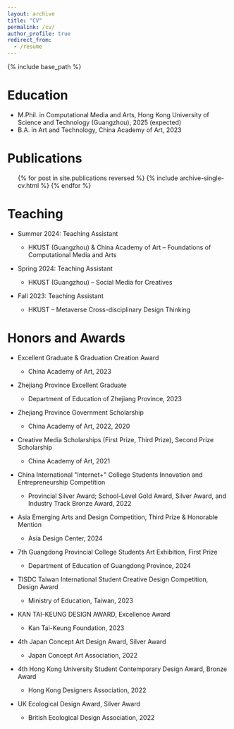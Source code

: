 ```yaml
---
layout: archive
title: "CV"
permalink: /cv/
author_profile: true
redirect_from:
  - /resume
---
```


{% include base_path %}

Education
======
* M.Phil. in Computational Media and Arts, Hong Kong University of Science and Technology (Guangzhou), 2025 (expected)
* B.A. in Art and Technology, China Academy of Art, 2023


Publications
======
  <ul>{% for post in site.publications reversed %}
    {% include archive-single-cv.html %}
  {% endfor %}</ul>
  
  
Teaching
======
* Summer 2024: Teaching Assistant  
  * HKUST (Guangzhou) & China Academy of Art – Foundations of Computational Media and Arts

* Spring 2024: Teaching Assistant  
  * HKUST (Guangzhou) – Social Media for Creatives

* Fall 2023: Teaching Assistant  
  * HKUST – Metaverse Cross-disciplinary Design Thinking


Honors and Awards
======

* Excellent Graduate & Graduation Creation Award  
  * China Academy of Art, 2023

* Zhejiang Province Excellent Graduate  
  * Department of Education of Zhejiang Province, 2023

* Zhejiang Province Government Scholarship  
  * China Academy of Art, 2022, 2020

* Creative Media Scholarships (First Prize, Third Prize), Second Prize Scholarship  
  * China Academy of Art, 2021

* China International "Internet+" College Students Innovation and Entrepreneurship Competition  
  * Provincial Silver Award; School-Level Gold Award, Silver Award, and Industry Track Bronze Award, 2022

* Asia Emerging Arts and Design Competition, Third Prize & Honorable Mention  
  * Asia Design Center, 2024

* 7th Guangdong Provincial College Students Art Exhibition, First Prize  
  * Department of Education of Guangdong Province, 2024

* TISDC Taiwan International Student Creative Design Competition, Design Award  
  * Ministry of Education, Taiwan, 2023

* KAN TAI-KEUNG DESIGN AWARD, Excellence Award  
  * Kan Tai-Keung Foundation, 2023

* 4th Japan Concept Art Design Award, Silver Award  
  * Japan Concept Art Association, 2022

* 4th Hong Kong University Student Contemporary Design Award, Bronze Award  
  * Hong Kong Designers Association, 2022

* UK Ecological Design Award, Silver Award  
  * British Ecological Design Association, 2022







  
